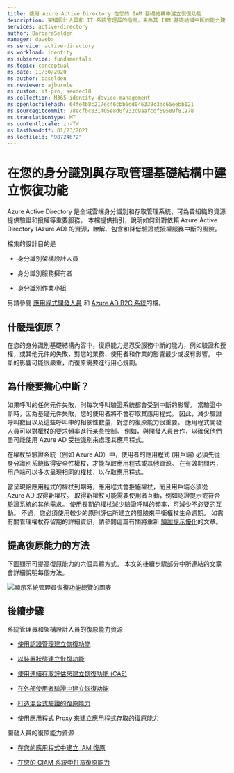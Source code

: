 ```yaml
---
title: 使用 Azure Active Directory 在您的 IAM 基礎結構中建立恢復功能
description: 架構設計人員和 IT 系統管理員的指南，未為其 IAM 基礎結構中斷的能力建立恢復功能。
services: active-directory
author: BarbaraSelden
manager: daveba
ms.service: active-directory
ms.workload: identity
ms.subservice: fundamentals
ms.topic: conceptual
ms.date: 11/30/2020
ms.author: baselden
ms.reviewer: ajburnle
ms.custom: it-pro, seodec18
ms.collection: M365-identity-device-management
ms.openlocfilehash: 64fe4b8c217ec46cbb6dd046339c3ac65eebb121
ms.sourcegitcommit: 78ecfbc831405e8d0f932c9aafcdf59589f81978
ms.translationtype: MT
ms.contentlocale: zh-TW
ms.lasthandoff: 01/23/2021
ms.locfileid: "98724672"
---
```

# <a name="build-resilience-in-your-identity-and-access-management-infrastructure"></a>在您的身分識別與存取管理基礎結構中建立恢復功能

Azure Active Directory 是全域雲端身分識別和存取管理系統，可為貴組織的資源提供驗證和授權等重要服務。 本檔提供指引，說明如何針對依賴 Azure Active Directory (Azure AD) 的資源，瞭解、包含和降低驗證或授權服務中斷的風險。 

檔集的設計目的是

* 身分識別架構設計人員

* 身分識別服務擁有者

* 身分識別作業小組

另請參閱 [應用程式開發人員](./resilience-app-development-overview.md) 和 [Azure AD B2C 系統](resilience-b2c.md)的檔。

## <a name="what-is-resilience"></a>什麼是復原？

在您的身分識別基礎結構內容中，復原能力是忍受服務中斷的能力，例如驗證和授權，或其他元件的失敗，對您的業務、使用者和作業的影響最少或沒有影響。 中斷的影響可能很嚴重，而復原需要進行用心規劃。

## <a name="why-worry-about-disruption"></a>為什麼要擔心中斷？

如果呼叫的任何元件失敗，則每次呼叫驗證系統都會受到中斷的影響。 當驗證中斷時，因為基礎元件失敗，您的使用者將不會存取其應用程式。 因此，減少驗證呼叫數目以及這些呼叫中的相依性數量，對您的復原能力很重要。 應用程式開發人員可以對權杖的要求頻率進行某些控制。 例如，與開發人員合作，以確保他們盡可能使用 Azure AD 受控識別來處理其應用程式。 

在權杖型驗證系統（例如 Azure AD）中，使用者的應用程式 (用戶端) 必須先從身分識別系統取得安全性權杖，才能存取應用程式或其他資源。 在有效期間內，用戶端可以多次呈現相同的權杖，以存取應用程式。

當呈現給應用程式的權杖到期時，應用程式會拒絕權杖，而且用戶端必須從 Azure AD 取得新權杖。 取得新權杖可能需要使用者互動，例如認證提示或符合驗證系統的其他需求。 使用長期的權杖減少驗證呼叫的頻率，可減少不必要的互動。 不過，您必須使用較少的原則評估所建立的風險來平衡權杖生命週期。 如需有關管理權杖存留期的詳細資訊，請參閱這篇有關將重新 [驗證提示優化](../authentication/concepts-azure-multi-factor-authentication-prompts-session-lifetime.md)的文章。

## <a name="ways-to-increase-resilience"></a>提高復原能力的方法
下圖顯示可提高復原能力的六個具體方式。 本文的後續步驟部分中所連結的文章會詳細說明每個方法。
  
![顯示系統管理員恢復功能總覽的圖表](./media/resilience-in-infrastructure/admin-resilience-overview.png)

## <a name="next-steps"></a>後續步驟
系統管理員和架構設計人員的復原能力資源
 
* [使用認證管理建立恢復功能](resilience-in-credentials.md)

* [以裝置狀態建立恢復功能](resilience-with-device-states.md)

* [使用連續存取評估來建立恢復功能 (CAE) ](resilience-with-continuous-access-evaluation.md)

* [在外部使用者驗證中建立恢復功能](resilience-b2b-authentication.md)

* [打造混合式驗證的復原能力](resilience-in-hybrid.md)

* [使用應用程式 Proxy 來建立應用程式存取的復原能力](resilience-on-premises-access.md)

開發人員的復原能力資源

* [在您的應用程式中建立 IAM 復原](resilience-app-development-overview.md)

* [在您的 CIAM 系統中打造復原能力](resilience-b2c.md)